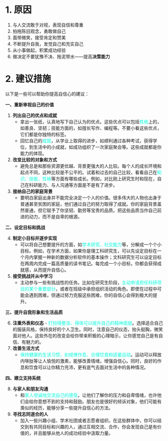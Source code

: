 # 1. 原因 
1. 与人交流敢于对视，表现自信和尊重
2. 拍拖陈旧观念，勇敢做自己
3. 面带微笑，接受肯定和赞美
4. 不断提升自我，发觉自己和充实自己
5. 从小事做起，积累成功经验
6. 做决定不要犹豫不决、拖泥带水——提高**决策能力**

# 2. 建议措施 
以下是一些可以帮助你提高自信心的建议：

**一、重新审视自己的价值**

1. **列出自己的优点和成就**
   - 拿出一张纸，认真地写下自己认为的优点。这些优点可以包括<font color="#00ffdc">性格</font>上的，如善良、坚韧；技能方面的，如擅长写作、编程等。不要小看这些优点，它们都是你独特的标签。
   - 回忆自己的<font color="#00ffdc">成就</font>，从学业上取得的进步，如顺利通过各种考试，获得学位，到生活中的小成就，如成功组织了一次家庭聚会等。这些成就都是你能力的体现。
2. **改变比较的对象和方式**
   - 避免总是和那些资源更优越、背景更强大的人比较。每个人的成长环境和起点不同，这种比较是不公平的。试着和过去的自己比较，看看自己在<font color="#00ffdc">知识、技能、性格</font>等方面有哪些成长。例如，对比刚上研究生时和现在，自己在科研能力、与人沟通等方面是不是有了进步。
3. **接纳自己的家庭背景**
   - 要明白家庭出身并不能完全决定一个人的价值。很多伟大的人物也出身于普通甚至贫困的家庭，他们通过自己的努力取得了成就。你的家庭背景虽然普通，但它赋予了你坚韧、勤劳等宝贵的品质。把这些品质当作自己前进的动力，而不是自卑的根源。

**二、设定目标和挑战**

4. **制定小目标并逐步实现**
   - 可以将自己想要提升的方面，如<font color="#00ffdc">学术研究、社交能力</font>等，分解成一个个小目标。例如，在学术方面，如果你是理工科研究生，可以先设定目标在一个月内掌握一种新的数据分析软件的基本操作；文科研究生可以设定目标在两周内完成一篇高质量的读书笔记。每完成一个小目标，你都会获得成就感，从而提升自信心。
5. **接受挑战并从中学习**
   - 主动参与一些有挑战性的任务。比如在研究生阶段，<font color="#00ffdc">主动申请担任科研项目的某个重要部分</font>，或者在班级中承担组织活动的角色。即使在过程中可能会遇到困难，但通过努力克服这些困难，你的自信心会得到极大的提升。

**三、提升自我形象和生活品质**

6. **注重外表和仪态**
   -<font color="#00ffdc"> 打扮得整洁、得体可以提升自己的精神面貌</font>。选择适合自己的服装风格，保持良好的个人卫生。同时，注意自己的仪态，抬头挺胸，微笑面对他人。这些外在的改变会给你带来积极的心理暗示，让你感觉自己是有自信、有魅力的。
7. **改善生活方式**
   - <font color="#00ffdc">保持健康的生活习惯，如规律作息、合理饮食和适量运动</font>。运动可以释放内啡肽等让人愉悦的激素，能够改善情绪，增强自信心。同时，良好的作息和饮食可以让你精力充沛，更有底气去面对生活中的各种情况。

**四、建立支持系统**

8. **与家人和朋友沟通**
   - 和<font color="#00ffdc">家人坦诚地交流自己的感受</font>。让他们了解你的压力和自卑情绪，也许他们会给你意想不到的支持和鼓励。朋友也是很好的倾诉对象，他们可能有类似的经历，能够分享一些提升自信心的方法。
9. **寻找志同道合的人**
   - 加入一些兴趣小组、学术社团或者志愿者组织。在这些群体中，你可以结交到有共同目标和兴趣的人，通过互相交流、合作，你会发现自己是有价值的，并且能够从他人的成功经验中汲取力量。